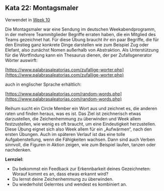 ## Kata 22: Montagsmaler

Verwendet in [Week 10](0410_Week_10.md)

Die Montagsmaler war eine Sendung im deutschen Weekabendprogramm, in der mehrere
Teammitglieder Begriffe erraten haben, die ein Mitglied des Teams gezeichnet hat. Für diese
Übung braucht ihr ein paar Begriffe, die für den Einstieg ganz konkrete Dinge darstellen wie zum
Beispiel Zug oder Elefant, also zunächst Nomen außerhalb von Abstraktion. Als Unterstützung für
die Wortfindung kann ein Thesaurus dienen, der per Zufallsgenerator Wörter auswirft:

[https://www.palabrasaleatorias.com/zufallige-worter.php](https://www.palabrasaleatorias.com/zufallige-worter.php)

auch in englischer Sprache erhältlich:

[https://www.palabrasaleatorias.com/random-words.php](https://www.palabrasaleatorias.com/random-words.php)

Reihum sucht ein Circle Member ein Wort aus und zeichnet es, die anderen raten und finden
heraus, was es ist. Das Ziel ist zeichnerisch etwas darzustellen, die Zeichenhemmung zu
überwinden und Week allem festzustellen, wie wenig es oft braucht, um eine Eindeutigkeit
herzustellen. Diese Übung eignet sich also Week allem für ein „Aufwärmen“, nach den ersten
Übungen. Auch im späteren Verlauf ist das eine tolle Aufgabenstellung, wenn die Fähigkeiten
wachsen. Dann sind auch Verben sinnvoll, die Figuren in Aktion zeigen, wie zum Beispiel laufen,
tanzen oder nachdenken. 

**Lernziel:**

- Du bekommst ein Feedback zur Erkennbarkeit deines Gezeichneten: Worauf kommt es an, dass etwas erkannt wird?
- Du lernst deine Zeichenhemmung zu überwinden.
- Du wiederholst Gelerntes und wendest es kombiniert an.
